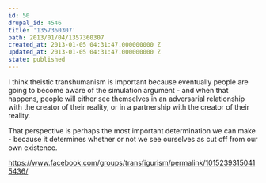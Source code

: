 ```yaml
---
id: 50
drupal_id: 4546
title: '1357360307'
path: 2013/01/04/1357360307
created_at: 2013-01-05 04:31:47.000000000 Z
updated_at: 2013-01-05 04:31:47.000000000 Z
state: published
---
```

I think theistic transhumanism is important because eventually people are going to become aware of the simulation argument - and when that happens, people will either see themselves in an adversarial relationship with the creator of their reality, or in a partnership with the creator of their reality. 

That perspective is perhaps the most important determination we can make - because it determines whether or not we see ourselves as cut off from our own existence.

https://www.facebook.com/groups/transfigurism/permalink/10152393150415436/
